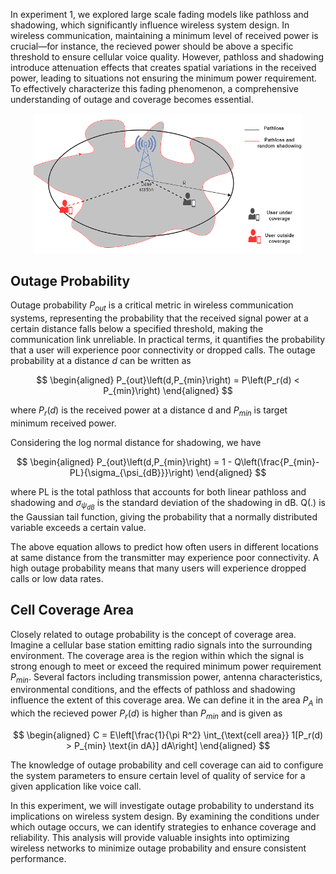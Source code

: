 In experiment 1, we explored large scale fading models like pathloss and shadowing, which significantly influence wireless system design. In wireless communication, maintaining a minimum level of received power is crucial—for instance, the recieved power should be above a specific threshold to ensure cellular voice quality. However, pathloss and shadowing introduce attenuation effects that creates spatial variations in the received power, leading to situations not ensuring the minimum power requirement. To effectively characterize this fading phenomenon, a comprehensive understanding of outage and coverage becomes essential.

<p align="center">
<img src="./images/exp2.png" width="430">
</p>

## Outage Probability 
Outage probability $P_{out}$ is a critical metric in wireless communication systems, representing the probability that the received signal power at a certain distance falls below a specified threshold, making the communication link unreliable. In practical terms, it quantifies the probability that a user will experience poor connectivity or dropped calls. The outage probability at a distance $d$ can be written as 

$$
\begin{aligned}
    P_{out}\left(d,P_{min}\right) = P\left(P_r(d) < P_{min}\right)
\end{aligned}
$$
 
where $P_r(d)$ is the received power at a distance d and $P_{min}$ is target minimum received power.

Considering the log normal distance for shadowing, we have

$$
\begin{aligned}
    P_{out}\left(d,P_{min}\right) = 1 - Q\left(\frac{P_{min}-PL}{\sigma_{\psi_{dB}}}\right)
\end{aligned}
$$

where PL is the total pathloss that accounts for both linear pathloss and shadowing and $\sigma_{\psi_{dB}}$ is the standard deviation of the shadowing in dB. Q(.) is the Gaussian tail function, giving the probability that a normally distributed variable exceeds a certain value.

The above equation allows to predict how often users in different locations at same distance from the transmitter may experience poor connectivity. A high outage probability means that many users will experience dropped calls or low data rates.

## Cell Coverage Area
Closely related to outage probability is the concept of coverage area. Imagine a cellular base station emitting radio signals into the surrounding environment. The coverage area is the region within which the signal is strong enough to meet or exceed the required minimum power requirement $P_{min}$. Several factors including transmission power, antenna characteristics, environmental conditions, and the effects of pathloss and shadowing influence the extent of this coverage area. We can define it in the area $P_A$ in which the recieved power $P_r(d)$ is higher than $P_{min}$ and is given as 

$$
\begin{aligned}
    C = E\left[\frac{1}{\pi R^2} \int_{\text{cell area}} 1[P_r(d) > P_{min} \text{in dA}] dA\right]
\end{aligned}
$$

The knowledge of outage probability and cell coverage can aid to configure the system parameters to ensure certain level of quality of service for a given application like voice call.

In this experiment, we will investigate outage probability to understand its implications on wireless system design. By examining the conditions under which outage occurs, we can identify strategies to enhance coverage and reliability. This analysis will provide valuable insights into optimizing wireless networks to minimize outage probability and ensure consistent performance.
